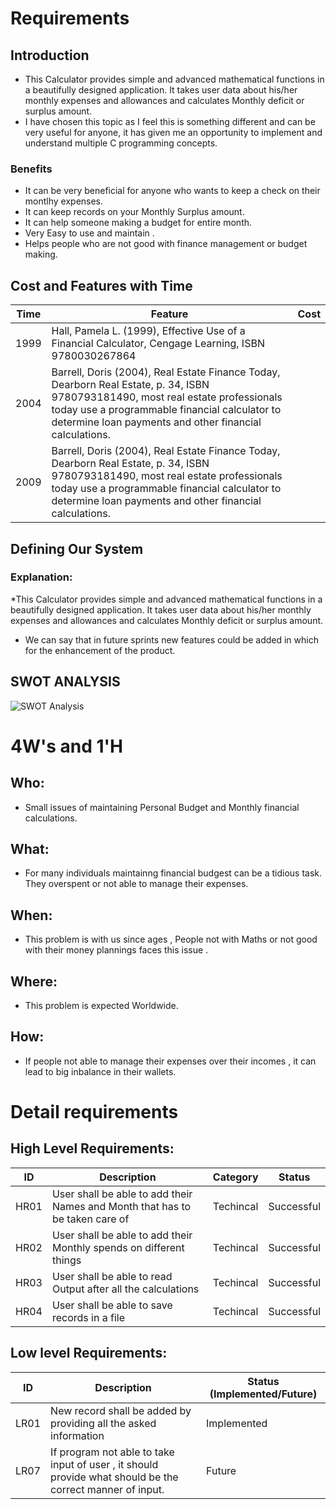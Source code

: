 # Requirements
## Introduction
 * This Calculator provides simple and advanced mathematical functions in a beautifully designed application. It takes user data about his/her monthly expenses and allowances and calculates Monthly deficit or surplus amount.
 * I have chosen this topic as I feel this is something different and can be very useful for anyone, it has given me an opportunity to implement and understand multiple C programming concepts.


### Benefits
* It can be very beneficial for anyone who wants to keep a check on their montlhy expenses.
* It can keep records on your Monthly Surplus amount. 
* It can help someone making a budget for entire month.
* Very Easy to use and maintain .
* Helps people who are not good with finance management or budget making.



## Cost and Features with Time 
| Time | Feature | Cost |
| ----- | ----- | ----- |
| 1999 | Hall, Pamela L. (1999), Effective Use of a Financial Calculator, Cengage Learning, ISBN 9780030267864   |  |
| 2004 |Barrell, Doris (2004), Real Estate Finance Today, Dearborn Real Estate, p. 34, ISBN 9780793181490, most real estate professionals today use a programmable financial calculator to determine loan payments and other financial calculations.|  |
| 2009 | Barrell, Doris (2004), Real Estate Finance Today, Dearborn Real Estate, p. 34, ISBN 9780793181490, most real estate professionals today use a programmable financial calculator to determine loan payments and other financial calculations. |  |



## Defining Our System
### Explanation:
*This Calculator provides simple and advanced mathematical functions in a beautifully designed application. It takes user data about his/her monthly expenses and allowances and calculates Monthly deficit or surplus amount.

* We can say that in future sprints new features could be added in which for the enhancement of the product.

## SWOT ANALYSIS
![SWOT Analysis](https://github.com/260315/MiniProject_LTTS/blob/master/1__Requirements/amazon-swot-analysis-1024x576.png)

# 4W&#39;s and 1&#39;H

## Who:
* Small issues of maintaining Personal Budget and Monthly financial calculations.

## What:
* For many individuals maintainng financial budgest can be a tidious task. They overspent or not able to manage their expenses.

## When:
* This problem is with us since ages , People not with Maths or not good with their money plannings faces this issue .

## Where:
* This problem is expected Worldwide.

## How:
* If people not able to manage their expenses over their incomes , it can lead to big inbalance in their wallets.  

# Detail requirements
## High Level Requirements: 
| ID | Description | Category | Status | 
| ----- | ----- | ------- | ---------|
| HR01 | User shall be able to add their Names and Month that has to be taken care of | Techincal | Successful | 
| HR02 | User shall be able to add their Monthly spends on different things| Techincal | Successful | 
| HR03 | User shall be able to read Output after all the calculations | Techincal | Successful  |
| HR04 | User shall be able to save records in a file | Techincal | Successful |
##  Low level Requirements:
 
| ID | Description | Status (Implemented/Future) |
| ------ | --------- | ------ |
| LR01 | New record shall be added by providing all the asked information | Implemented |
| LR07 | If program not able to take input of user , it should provide what should be the correct manner of input. | Future |
